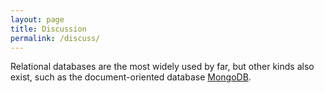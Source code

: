 ```yaml
---
layout: page
title: Discussion
permalink: /discuss/
---
```


Relational databases are the most widely used by far,
but other kinds also exist,
such as the document-oriented database [MongoDB](https://www.mongodb.com/).
